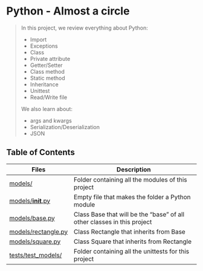 # Python - Almost a circle

  > In this project, we review everything about Python:
  >   - Import
  >   - Exceptions
  >   - Class
  >   - Private attribute
  >   - Getter/Setter
  >   - Class method
  >   - Static method
  >   - Inheritance
  >   - Unittest
  >   - Read/Write file
  >   
  > We also learn about:
  >   - args and kwargs
  >   - Serialization/Deserialization
  >   - JSON

## Table of Contents

  | Files | Description |
  | ----------- | ----------- |
  | [models/](https://github.com/dagemtsehay1/alx-higher_level_programming/tree/main/0x0C-python-almost_a_circle/models) | Folder containing all the modules of this project |
  | [models/__init__.py](https://github.com/dagemtsehay1/alx-higher_level_programming/blob/main/0x0C-python-almost_a_circle/models/__init__.py) | Empty file that makes the folder a Python module |
  | [models/base.py](https://github.com/dagemtsehay1/alx-higher_level_programming/blob/main/0x0C-python-almost_a_circle/models/base.py) | Class Base that will be the “base” of all other classes in this project |
  | [models/rectangle.py](https://github.com/dagemtsehay1/alx-higher_level_programming/blob/main/0x0C-python-almost_a_circle/models/rectangle.py) | Class Rectangle that inherits from Base |
  | [models/square.py](https://github.com/dagemtsehay1/alx-higher_level_programming/blob/main/0x0C-python-almost_a_circle/models/square.py) | Class Square that inherits from Rectangle |
  | [tests/test_models/](https://github.com/dagemtsehay1/alx-higher_level_programming/tree/main/0x0C-python-almost_a_circle/tests/test_models) | Folder containing all the unittests for this project |
